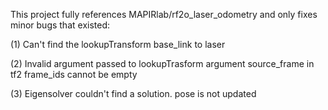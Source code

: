 This project fully references MAPIRlab/rf2o_laser_odometry and only fixes minor bugs that existed:

(1) Can't find the lookupTransform base_link to laser  

(2) Invalid argument passed to lookupTrasform argument source_frame in tf2 frame_ids cannot be empty

(3) Eigensolver couldn't find a solution. pose is not updated
